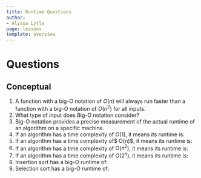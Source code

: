 ```yaml
---
title: Runtime Questions
author:
- Alyssa Lytle
page: lessons
template: overview
---
```


# Questions

## Conceptual

1. A function with a big-O notation of $O(n)$ will always run faster than a function with a big-O notation of $O(n^2)$ for all inputs.
2. What type of input does Big-O notation consider?
3. Big-O notation provides a precise measurement of the actual runtime of an algorithm on a specific machine.
4. If an algorithm has a time complexity of $O(1)$, it means its runtime is:
5. If an algorithm has a time complexity of$ O(n)$, it means its runtime is:
6. If an algorithm has a time complexity of $O(n^2)$, it means its runtime is:
7. If an algorithm has a time complexity of $O(2^n)$, it means its runtime is:
8. Insertion sort has a big-O runtime of:
9. Selection sort has a big-O runtime of:
